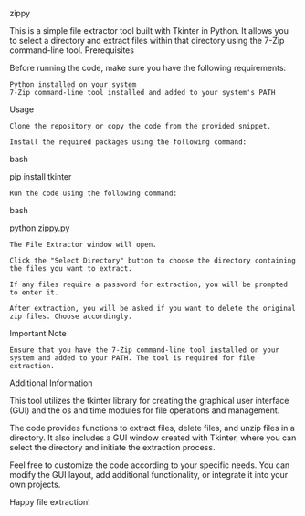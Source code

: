 zippy

This is a simple file extractor tool built with Tkinter in Python. It allows you to select a directory and extract files within that directory using the 7-Zip command-line tool.
Prerequisites

Before running the code, make sure you have the following requirements:

    Python installed on your system
    7-Zip command-line tool installed and added to your system's PATH

Usage

    Clone the repository or copy the code from the provided snippet.

    Install the required packages using the following command:

bash

pip install tkinter

    Run the code using the following command:

bash

python zippy.py

    The File Extractor window will open.

    Click the "Select Directory" button to choose the directory containing the files you want to extract.

    If any files require a password for extraction, you will be prompted to enter it.

    After extraction, you will be asked if you want to delete the original zip files. Choose accordingly.

Important Note

    Ensure that you have the 7-Zip command-line tool installed on your system and added to your PATH. The tool is required for file extraction.

Additional Information

This tool utilizes the tkinter library for creating the graphical user interface (GUI) and the os and time modules for file operations and management.

The code provides functions to extract files, delete files, and unzip files in a directory. It also includes a GUI window created with Tkinter, where you can select the directory and initiate the extraction process.

Feel free to customize the code according to your specific needs. You can modify the GUI layout, add additional functionality, or integrate it into your own projects.

Happy file extraction!
